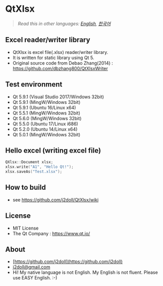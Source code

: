 ﻿# QtXlsx

> *Read this in other languages: [English](README.md), [한국어](README.ko.md)*

## Excel reader/writer library

* QtXlsx is excel file(.xlsx) reader/writer library. 
* It is written for static library using Qt 5.
* Original source code from Debao Zhang(2014) : https://github.com/dbzhang800/QtXlsxWriter

## Test environment
* Qt 5.9.1 (Visual Studio 2017/Windows 32bit) 
* Qt 5.9.1 (MingW/Windows 32bit) 
* Qt 5.9.1 (Ubuntu 16/Linux x64) 
* Qt 5.5.1 (MingW/Windows 32bit)
* Qt 5.6.0 (MingW/Windows 32bit) 
* Qt 5.5.0 (Ubuntu 17/Linux i686)
* Qt 5.2.0 (Ubuntu 14/Linux x64)
* Qt 5.0.1 (MingW/Windows 32bit) 

## Hello excel (writing excel file)
```cpp
QXlsx::Document xlsx;
xlsx.write("A1", "Hello Qt!");
xlsx.saveAs("Test.xlsx");
```
## How to build
* see https://github.com/j2doll/QtXlsx/wiki

## License
* MIT License
* The Qt Company : 
   https://www.qt.io/
   
## About
* [https://github.com/j2doll](https://github.com/j2doll)
* [j2doll@gmail.com](mailto:j2doll@gmail.com)
* Hi! My native language is not English. My English is not fluent. Please use EASY English. :-) 
